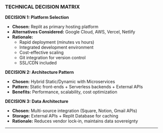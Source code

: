 ### TECHNICAL DECISION MATRIX

**DECISION 1: Platform Selection**

- **Chosen:** Replit as primary hosting platform
- **Alternatives Considered:** Google Cloud, AWS, Vercel, Netlify
- **Rationale:**
  - Rapid deployment (minutes vs hours)
  - Integrated development environment
  - Cost-effective scaling
  - Git integration for version control
  - SSL/CDN included

**DECISION 2: Architecture Pattern**

- **Chosen:** Hybrid Static/Dynamic with Microservices
- **Pattern:** Static front-ends + Serverless backends + External APIs
- **Benefits:** Performance, scalability, cost optimization

**DECISION 3: Data Architecture**

- **Chosen:** Multi-source integration (Square, Notion, Gmail APIs)
- **Storage:** External APIs + Replit Database for caching
- **Rationale:** Reduces vendor lock-in, maintains data sovereignty

---
